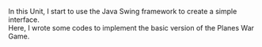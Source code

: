 In this Unit, I start to use the Java Swing framework to create a simple interface.</br>
Here, I wrote some codes to implement the basic version of the Planes War Game.
